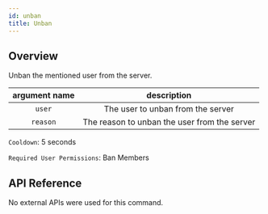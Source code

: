 ```yaml
---
id: unban
title: Unban
---
```


## Overview

Unban the mentioned user from the server.

| argument name |                 description                  |
| :-----------: | :------------------------------------------: |
|    `user`     |      The user to unban from the server       |
|   `reason`    | The reason to unban the user from the server |

`Cooldown`: 5 seconds

`Required User Permissions`: Ban Members

## API Reference

No external APIs were used for this command.
